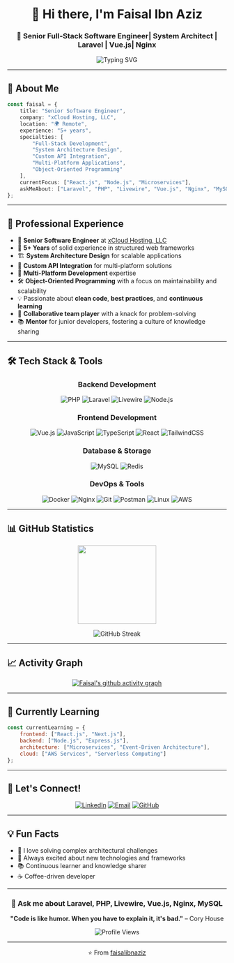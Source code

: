 <div align="center">
  
# 👋 Hi there, I'm Faisal Ibn Aziz

### 🚀 Senior Full-Stack Software Engineer| System Architect | Laravel | Vue.js| Nginx

<img src="https://readme-typing-svg.herokuapp.com?font=Fira+Code&pause=1000&color=2196F3&center=true&vCenter=true&width=435&lines=5%2B+Years+of+Experience;Laravel+%26+Vue.js+Expert;System+Architect;" alt="Typing SVG" />

</div>

---

## 🎯 About Me

```typescript
const faisal = {
    title: "Senior Software Engineer",
    company: "xCloud Hosting, LLC",
    location: "🌍 Remote",
    experience: "5+ years",
    specialties: [
        "Full-Stack Development",
        "System Architecture Design", 
        "Custom API Integration",
        "Multi-Platform Applications",
        "Object-Oriented Programming"
    ],
    currentFocus: ["React.js", "Node.js", "Microservices"],
    askMeAbout: ["Laravel", "PHP", "Livewire", "Vue.js", "Nginx", "MySQL"]
};
```
---

## 💼 Professional Experience

- 🏢 **Senior Software Engineer** at [xCloud Hosting, LLC](https://xcloud.host/)
- 🎯 **5+ Years** of solid experience in structured web frameworks
- 🏗️ **System Architecture Design** for scalable applications
- 🔗 **Custom API Integration** for multi-platform solutions
- 📱 **Multi-Platform Development** expertise
- 🛠️ **Object-Oriented Programming** with a focus on maintainability and scalability
- 💡 Passionate about **clean code**, **best practices**, and **continuous learning**
- 🤝 **Collaborative team player** with a knack for problem-solving
- 📚 **Mentor** for junior developers, fostering a culture of knowledge sharing

---

## 🛠️ Tech Stack & Tools

<div align="center">

### Backend Development
![PHP](https://img.shields.io/badge/PHP-777BB4?style=for-the-badge&logo=php&logoColor=white)
![Laravel](https://img.shields.io/badge/Laravel-FF2D20?style=for-the-badge&logo=laravel&logoColor=white)
![Livewire](https://img.shields.io/badge/Livewire-4E5D94?style=for-the-badge&logo=laravel&logoColor=white)
![Node.js](https://img.shields.io/badge/Node.js-43853D?style=for-the-badge&logo=node.js&logoColor=white)

### Frontend Development
![Vue.js](https://img.shields.io/badge/Vue.js-35495E?style=for-the-badge&logo=vue.js&logoColor=4FC08D)
![JavaScript](https://img.shields.io/badge/JavaScript-F7DF1E?style=for-the-badge&logo=javascript&logoColor=black)
![TypeScript](https://img.shields.io/badge/TypeScript-007ACC?style=for-the-badge&logo=typescript&logoColor=white)
![React](https://img.shields.io/badge/React-20232A?style=for-the-badge&logo=react&logoColor=61DAFB)
![TailwindCSS](https://img.shields.io/badge/Tailwind_CSS-38B2AC?style=for-the-badge&logo=tailwind-css&logoColor=white)

### Database & Storage
![MySQL](https://img.shields.io/badge/MySQL-00000F?style=for-the-badge&logo=mysql&logoColor=white)
![Redis](https://img.shields.io/badge/Redis-DC382D?style=for-the-badge&logo=redis&logoColor=white)

### DevOps & Tools
![Docker](https://img.shields.io/badge/Docker-2496ED?style=for-the-badge&logo=docker&logoColor=white)
![Nginx](https://img.shields.io/badge/Nginx-009639?style=for-the-badge&logo=nginx&logoColor=white)
![Git](https://img.shields.io/badge/Git-F05032?style=for-the-badge&logo=git&logoColor=white)
![Postman](https://img.shields.io/badge/Postman-FF6C37?style=for-the-badge&logo=postman&logoColor=white)
![Linux](https://img.shields.io/badge/Linux-FCC624?style=for-the-badge&logo=linux&logoColor=black)
![AWS](https://img.shields.io/badge/Amazon_AWS-232F3E?style=for-the-badge&logo=amazon-aws&logoColor=white)

</div>

---

## 📊 GitHub Statistics

<div align="center">
  
<img height="180em" src="https://github-readme-stats.vercel.app/api/top-langs/?username=faisal4590&layout=compact&langs_count=8&theme=tokyonight"/>

</div>

<div align="center">
  
![GitHub Streak](https://github-readme-streak-stats.herokuapp.com/?user=faisal4590&theme=tokyonight)

</div>

---

## 📈 Activity Graph

<div align="center">
  
[![Faisal's github activity graph](https://github-readme-activity-graph.vercel.app/graph?username=faisal4590&theme=tokyo-night)](https://github.com/faisal4590/github-readme-activity-graph)

</div>

---

## 🌱 Currently Learning

```javascript
const currentLearning = {
    frontend: ["React.js", "Next.js"],
    backend: ["Node.js", "Express.js"],
    architecture: ["Microservices", "Event-Driven Architecture"],
    cloud: ["AWS Services", "Serverless Computing"]
};
```

---

## 🤝 Let's Connect!

<div align="center">

[![LinkedIn](https://img.shields.io/badge/LinkedIn-0077B5?style=for-the-badge&logo=linkedin&logoColor=white)](https://www.linkedin.com/in/faisal45/)
[![Email](https://img.shields.io/badge/Email-D14836?style=for-the-badge&logo=gmail&logoColor=white)](mailto:faisal4590ibnaziz@gmail.com)
[![GitHub](https://img.shields.io/badge/GitHub-100000?style=for-the-badge&logo=github&logoColor=white)](https://github.com/faisal4590)

</div>

---

## 💡 Fun Facts

- 🎯 I love solving complex architectural challenges
- 🚀 Always excited about new technologies and frameworks
- 📚 Continuous learner and knowledge sharer
- ☕ Coffee-driven developer

---

<div align="center">
  
### 💬 Ask me about Laravel, PHP, Livewire, Vue.js, Nginx, MySQL

**"Code is like humor. When you have to explain it, it's bad."** – Cory House

![Profile Views](https://komarev.com/ghpvc/?username=faisal4590&color=brightgreen&style=for-the-badge)

</div>

---

<div align="center">
  
⭐️ From [faisalibnaziz](https://github.com/faisal4590)

</div>
